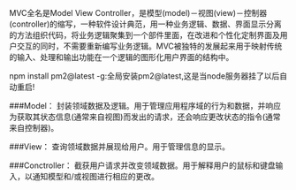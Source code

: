 MVC全名是Model View Controller，是模型(model)－视图(view)－控制器(controller)的缩写，一种软件设计典范，用一种业务逻辑、数据、界面显示分离的方法组织代码，将业务逻辑聚集到一个部件里面，在改进和个性化定制界面及用户交互的同时，不需要重新编写业务逻辑。MVC被独特的发展起来用于映射传统的输入、处理和输出功能在一个逻辑的图形化用户界面的结构中。



npm install pm2@latest -g:全局安装pm2@latest,这是当node服务器挂了以后自动重启!



###Model：
封装领域数据及逻辑。用于管理应用程序域的行为和数据，并响应为获取其状态信息(通常来自视图)而发出的请求，还会响应更改状态的指令(通常来自控制器)。

###View：
查询领域数据并展现给用户。用于管理信息的显示。

###Conctroller：
截获用户请求并改变领域数据。用于解释用户的鼠标和键盘输入，以通知模型和/或视图进行相应的更改。